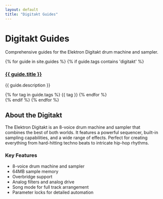 ```yaml
---
layout: default
title: "Digitakt Guides"
---
```


# Digitakt Guides

Comprehensive guides for the Elektron Digitakt drum machine and sampler.

<div class="guides-list">
{% for guide in site.guides %}
  {% if guide.tags contains 'digitakt' %}
    <div class="guide-card">
      <h3><a href="{{ guide.url | relative_url }}">{{ guide.title }}</a></h3>
      <p>{{ guide.description }}</p>
      <div class="guide-tags">
        {% for tag in guide.tags %}
          <span class="tag">{{ tag }}</span>
        {% endfor %}
      </div>
    </div>
  {% endif %}
{% endfor %}
</div>

## About the Digitakt

The Elektron Digitakt is an 8-voice drum machine and sampler that combines the best of both worlds. It features a powerful sequencer, built-in sampling capabilities, and a wide range of effects. Perfect for creating everything from hard-hitting techno beats to intricate hip-hop rhythms.

### Key Features
- 8-voice drum machine and sampler
- 64MB sample memory
- Overbridge support
- Analog filters and analog drive
- Song mode for full track arrangement
- Parameter locks for detailed automation
